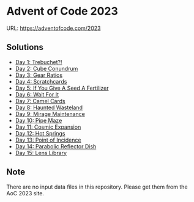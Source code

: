 # Advent of Code 2023

URL: https://adventofcode.com/2023

## Solutions

* [Day 1: Trebuchet?!](./day_01/)
* [Day 2: Cube Conundrum](./day_02/)
* [Day 3: Gear Ratios ](./day_03/)
* [Day 4: Scratchcards](./day_04/)
* [Day 5: If You Give A Seed A Fertilizer](./day_05/)
* [Day 6: Wait For It](./day_06/)
* [Day 7: Camel Cards](./day_07/)
* [Day 8: Haunted Wasteland](./day_08/)
* [Day 9: Mirage Maintenance](./day_09/)
* [Day 10: Pipe Maze](./day_10/)
* [Day 11: Cosmic Expansion](./day_11/)
* [Day 12: Hot Springs](./day_12/)
* [Day 13: Point of Incidence](./day_13/)
* [Day 14: Parabolic Reflector Dish](./day_14/)
* [Day 15: Lens Library](./day_15/)

## Note

There are no input data files in this repository.
Please get them from the AoC 2023 site.

